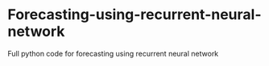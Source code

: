 # Forecasting-using-recurrent-neural-network
Full python code for forecasting using recurrent neural network
